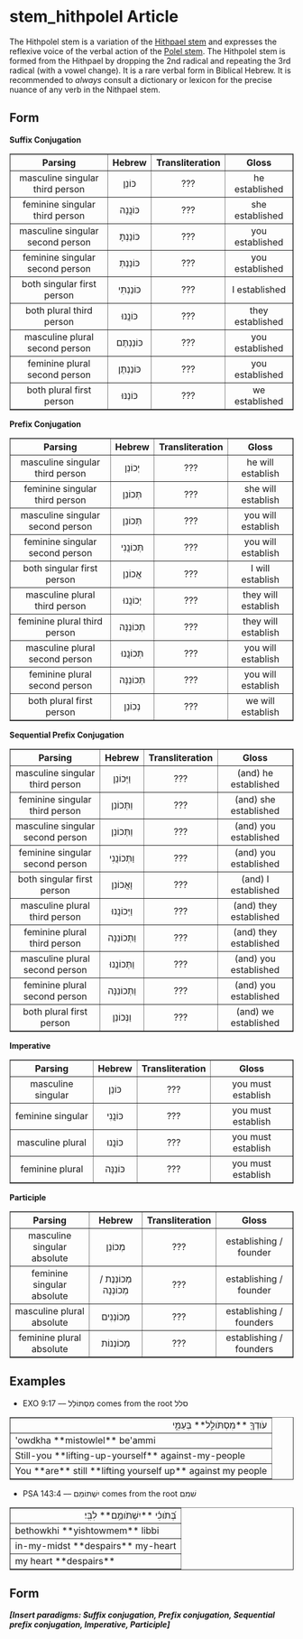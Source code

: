 # stem_hithpolel Article
The Hithpolel stem is a variation of the [Hithpael stem](https://git.door43.org/Door43/en-uhg/src/master/content/stem_hithpael/02.md) and expresses the reflexive voice of the verbal action of the [Polel stem](https://git.door43.org/Door43/en-uhg/src/master/content/stem_polel/02.md).  The Hithpolel stem is formed from the Hithpael by dropping the 2nd radical and repeating the 3rd radical (with a vowel change).  It is a rare verbal form in Biblical Hebrew.  It is recommended to *always* consult a dictionary or lexicon for the precise nuance of any verb in the Nithpael stem. 

## Form

**Suffix Conjugation**
<table border="1" class="docutils">
<tr class="row-odd"><th>Parsing</th><th>Hebrew</th><th>Transliteration</th><th>Gloss</th>
</tr>
<tr class="row-even" align="center"><td>masculine singular third person</td><td>כּוֹנֵן</td><td>???</td><td>he established</td>
</tr>
<tr class="row-odd" align="center"><td>feminine singular third person</td><td>כּוֹנֲנָה</td><td>???</td><td>she established</td>
</tr>
<tr class="row-even" align="center"><td>masculine singular second person</td><td>כּוֹנַנְתָּ</td><td>???</td><td>you established</td>
</tr>
<tr class="row-odd" align="center"><td>feminine singular second person</td><td>כּוֹנַנְתְּ</td><td>???</td><td>you established</td>
</tr>
<tr class="row-even" align="center"><td>both singular first person</td><td>כּוֹנַנְתִּי</td><td>???</td><td>I established</td>
</tr>
<tr class="row-odd" align="center"><td>both plural third person</td><td>כּוֹנֲנוּ</td><td>???</td><td>they established</td>
</tr>
<tr class="row-even" align="center"><td>masculine plural second person</td><td>כּוֹנַנְתֶּם</td><td>???</td><td>you established</td>
</tr>
<tr class="row-odd" align="center"><td>feminine plural second person</td><td>כּוֹנַנְתֶּן</td><td>???</td><td>you established</td>
</tr>
<tr class="row-even" align="center"><td>both plural first person</td><td>כּוֹנַנּוּ</td><td>???</td><td>we established</td>
</tr>
</tbody>
</table>

**Prefix Conjugation**
<table border="1" class="docutils">
<tr class="row-odd"><th>Parsing</th><th>Hebrew</th><th>Transliteration</th><th>Gloss</th>
</tr>
<tr class="row-even" align="center"><td>masculine singular third person</td><td>יְכוֹנֵן</td><td>???</td><td>he will establish</td>
</tr>
<tr class="row-odd" align="center"><td>feminine singular third person</td><td>תְּכוֹנֵן</td><td>???</td><td>she will establish</td>
</tr>
<tr class="row-even" align="center"><td>masculine singular second person</td><td>תְּכוֹנֵן</td><td>???</td><td>you will establish</td>
</tr>
<tr class="row-odd" align="center"><td>feminine singular second person</td><td>תְּכוֹנֲנִי</td><td>???</td><td>you will establish</td>
</tr>
<tr class="row-even" align="center"><td>both singular first person</td><td>אֲכוֹנֵן</td><td>???</td><td>I will establish</td>
</tr>
<tr class="row-odd" align="center"><td>masculine plural third person</td><td>יְכוֹנֲנוּ</td><td>???</td><td>they will establish</td>
</tr>
<tr class="row-even" align="center"><td>feminine plural third person</td><td>תְּכוֹנֵנָּה</td><td>???</td><td>they will establish</td>
</tr>
<tr class="row-odd" align="center"><td>masculine plural second person</td><td>תְּכוֹנֲנוּ</td><td>???</td><td>you will establish</td>
</tr>
<tr class="row-even" align="center"><td>feminine plural second person</td><td>תְּכוֹנֵנָּה</td><td>???</td><td>you will establish</td>
</tr>
<tr class="row-odd" align="center"><td>both plural first person</td><td>נְכוֹנֵן</td><td>???</td><td>we will establish</td>
</tr>
</tbody>
</table>

**Sequential Prefix Conjugation**
<table border="1" class="docutils">
<tr class="row-odd"><th>Parsing</th><th>Hebrew</th><th>Transliteration</th><th>Gloss</th>
</tr>
<tr class="row-even" align="center"><td>masculine singular third person</td><td>וַיְּכוֹנֵן</td><td>???</td><td>(and) he established</td>
</tr>
<tr class="row-odd" align="center"><td>feminine singular third person</td><td>וַתְּכוֹנֵן</td><td>???</td><td>(and) she established</td>
</tr>
<tr class="row-even" align="center"><td>masculine singular second person</td><td>וַתְּכוֹנֵן</td><td>???</td><td>(and) you established</td>
</tr>
<tr class="row-odd" align="center"><td>feminine singular second person</td><td>וַתְּכוֹנֲנִי</td><td>???</td><td>(and) you established</td>
</tr>
<tr class="row-even" align="center"><td>both singular first person</td><td>וָאֲכוֹנֵן</td><td>???</td><td>(and) I established</td>
</tr>
<tr class="row-odd" align="center"><td>masculine plural third person</td><td>וַיְּכוֹנֲנוּ</td><td>???</td><td>(and) they established</td>
</tr>
<tr class="row-even" align="center"><td>feminine plural third person</td><td>וַתְּכוֹנֵנָּה</td><td>???</td><td>(and) they established</td>
</tr>
<tr class="row-odd" align="center"><td>masculine plural second person</td><td>וַתְּכוֹנֲנוּ</td><td>???</td><td>(and) you established</td>
</tr>
<tr class="row-even" align="center"><td>feminine plural second person</td><td>וַתְּכוֹנֵנָּה</td><td>???</td><td>(and) you established</td>
</tr>
<tr class="row-odd" align="center"><td>both plural first person</td><td>וַנְּכוֹנֵן</td><td>???</td><td>(and) we established</td>
</tr>
</tbody>
</table>

**Imperative**
<table border="1" class="docutils">
<tr class="row-odd"><th>Parsing</th><th>Hebrew</th><th>Transliteration</th><th>Gloss</th>
</tr>
<tr class="row-even" align="center"><td>masculine singular</td><td>כּוֹנֵן</td><td>???</td><td>you must establish</td>
</tr>
<tr class="row-odd" align="center"><td>feminine singular</td><td>כּוֹנֲנִי</td><td>???</td><td>you must establish</td>
</tr>
<tr class="row-even" align="center"><td>masculine plural</td><td>כּוֹנֲנוּ</td><td>???</td><td>you must establish</td>
</tr>
<tr class="row-odd" align="center"><td>feminine plural</td><td>כּוֹנֵנָּה</td><td>???</td><td>you must establish</td>
</tr>
</tbody>
</table>

**Participle**
<table border="1" class="docutils">
<tr class="row-odd"><th>Parsing</th><th>Hebrew</th><th>Transliteration</th><th>Gloss</th>
</tr>
<tr class="row-even" align="center"><td>masculine singular absolute</td><td>מְכוֹנֵן</td><td>???</td><td>establishing / founder</td>
</tr>
<tr class="row-odd" align="center"><td>feminine singular absolute</td><td>מְכוֹנְנֶת / מְכוֹנְנָה</td><td>???</td><td>establishing / founder</td>
</tr>
<tr class="row-even" align="center"><td>masculine plural absolute</td><td>מְכוֹנְנִים</td><td>???</td><td>establishing / founders</td>
</tr>
<tr class="row-odd" align="center"><td>feminine plural absolute</td><td>מְכוֹנְנוֹת</td><td>???</td><td>establishing / founders</td>
</tr>
</tbody>
</table>

## Examples

* EXO 9:17 –– מִסְתּוֹלֵל comes from the root סלל
<table border="1" class="docutils">
<colgroup>
<col width="100%" />
</colgroup>
<tbody valign="top">
<tr class="row-odd" align="right"><td>עֹודְךָ֖ **מִסְתֹּולֵ֣ל** בְּעַמִּ֑י</td>
</tr>
<tr class="row-even"><td>'owdkha **mistowlel** be'ammi</td>
</tr>
<tr class="row-odd"><td>Still-you **lifting-up-yourself** against-my-people</td>
</tr>
<tr class="row-even"><td>You **are** still **lifting yourself up** against my people</td>
</tr>
</tbody>
</table>

* PSA 143:4 –– יִשְׁתּוֹמֵם comes from the root שׁמם
<table border="1" class="docutils">
<colgroup>
<col width="100%" />
</colgroup>
<tbody valign="top">
<tr class="row-odd" align="right"><td>בְּ֝תֹוכִ֗י **יִשְׁתֹּומֵ֥ם** לִבִּֽי׃</td>
</tr>
<tr class="row-even"><td>bethowkhi **yishtowmem** libbi</td>
</tr>
<tr class="row-odd"><td>in-my-midst **despairs** my-heart</td>
</tr>
<tr class="row-even"><td>my heart **despairs**</td>
</tr>
</tbody>
</table>

## Form
***[Insert paradigms: Suffix conjugation, Prefix conjugation, Sequential prefix conjugation, Imperative, Participle]***